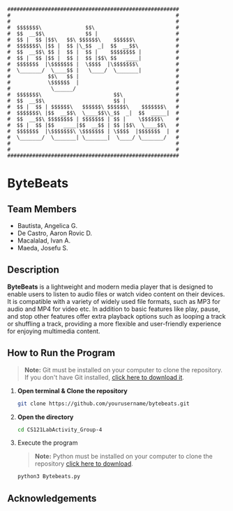 
```
#######################################################
#                                                     #
#                                                     #
#  $$$$$$$\              $$\                          #
#  $$  __$$\             $$ |                         #
#  $$ |  $$ |$$\   $$\ $$$$$$\    $$$$$$\             #
#  $$$$$$$\ |$$ |  $$ |\_$$  _|  $$  __$$\            #
#  $$  __$$\ $$ |  $$ |  $$ |    $$$$$$$$ |           #
#  $$ |  $$ |$$ |  $$ |  $$ |$$\ $$   ____|           #
#  $$$$$$$  |\$$$$$$$ |  \$$$$  |\$$$$$$$\            #
#  \_______/  \____$$ |   \____/  \_______|           #
#            $$\   $$ |                               #
#            \$$$$$$  |                               #
#             \______/                                #
#  $$$$$$$\                       $$\                 #
#  $$  __$$\                      $$ |                #
#  $$ |  $$ | $$$$$$\   $$$$$$\ $$$$$$\    $$$$$$$\   #
#  $$$$$$$\ |$$  __$$\  \____$$\\_$$  _|  $$  _____|  #
#  $$  __$$\ $$$$$$$$ | $$$$$$$ | $$ |    \$$$$$$\    #
#  $$ |  $$ |$$   ____|$$  __$$ | $$ |$$\  \____$$\   #
#  $$$$$$$  |\$$$$$$$\ \$$$$$$$ | \$$$$  |$$$$$$$  |  #
#  \_______/  \_______| \_______|  \____/ \_______/   #
#                                                     #
#                                                     #
#######################################################
```
# ByteBeats

## Team Members

- Bautista, Angelica G.
- De Castro, Aaron Rovic D.
- Macalalad, Ivan A.
- Maeda, Josefu S.


## Description
**ByteBeats** is a lightweight and modern media player that is designed to enable users to listen to audio files or watch video content on their devices. It is compatible with a variety of widely used file formats, such as MP3 for audio and MP4 for video etc. In addition to basic features like play, pause, and stop other features offer extra playback options such as looping a track or shuffling a track, providing a more flexible and user-friendly experience for enjoying multimedia content.

## How to Run the Program
> **Note:** Git must be installed on your computer to clone the repository.  
> If you don't have Git installed, [click here to download it](https://git-scm.com/downloads/win).

1. **Open terminal & Clone the repository**
   ```bash
   git clone https://github.com/yourusername/bytebeats.git
   
2. **Open the directory**
   ```bash
   cd CS121LabActivity_Group-4
3. Execute the program
   > **Note:** Python must be installed on your computer to clone the repository [click here to download](https://www.python.org/downloads/).
   ```bash
   python3 Bytebeats.py

## Acknowledgements
   

